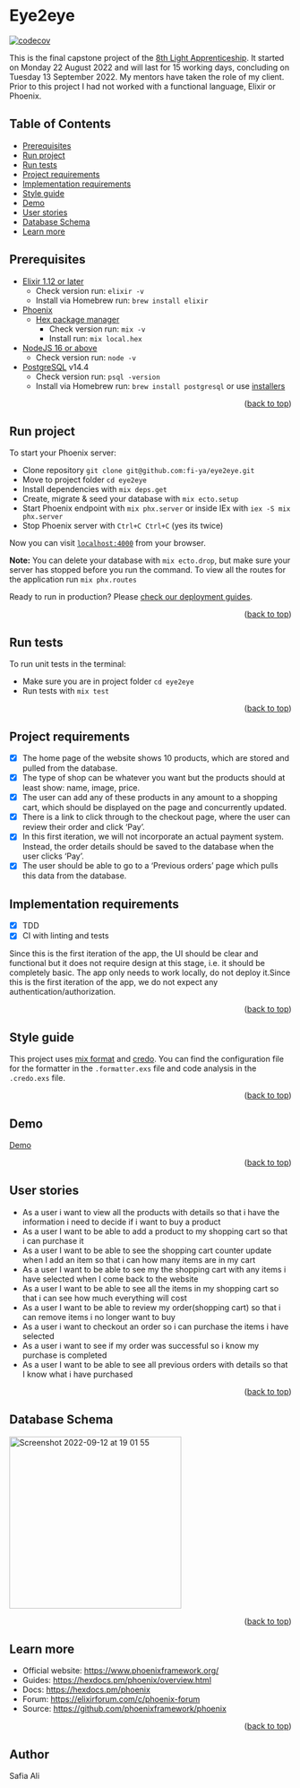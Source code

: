 # Eye2eye

[![codecov](https://codecov.io/gh/fi-ya/eye2eye/branch/main/graph/badge.svg?token=1xLXQvDxNA)](https://codecov.io/gh/fi-ya/eye2eye)

This is the final capstone project of the [8th Light Apprenticeship](https://8thlight.com/blog/tags/apprenticeship.html). It started on Monday 22 August 2022 and will last for 15 working days, concluding on Tuesday 13 September 2022. My mentors have taken the role of my client. Prior to this project I had not worked with a functional language, Elixir or Phoenix. 

## Table of Contents 
  - [Prerequisites](#prerequisites)
  - [Run project](#run-project)
  - [Run tests](#run-tests)
  - [Project requirements](#project-requirements)
  - [Implementation requirements](#implementation-requirements)
  - [Style guide](#style-guide)
  - [Demo](#demo)
  - [User stories](#user-stories)
  - [Database Schema](#database-schema)
  - [Learn more](#learn-more)

## Prerequisites
- [Elixir 1.12 or later](https://elixir-lang.org/install.html) 
  - Check version run: `elixir -v`
  - Install via Homebrew run: `brew install elixir`
- [Phoenix](https://hexdocs.pm/phoenix/installation.html) 
  - [Hex package manager](https://hexdocs.pm/phoenix/installation.html#elixir-1-12-or-later)
    - Check version run: `mix -v`
    - Install run: `mix local.hex`
- [NodeJS 16 or above](https://github.com/nvm-sh/nvm#installing-and-updating)
  - Check version run: `node -v`
- [PostgreSQL](https://www.postgresql.org/docs/) v14.4
  - Check version run: `psql -version`
  - Install via Homebrew run: `brew install postgresql` or use [installers](https://www.postgresql.org/download/)

<p align="right">(<a href="#top">back to top</a>)</p>

## Run project

To start your Phoenix server:

  * Clone repository `git clone git@github.com:fi-ya/eye2eye.git`
  * Move to project folder `cd eye2eye`
  * Install dependencies with `mix deps.get`
  * Create, migrate & seed your database with `mix ecto.setup`
  * Start Phoenix endpoint with `mix phx.server` or inside IEx with `iex -S mix phx.server`
  * Stop Phoenix server with `Ctrl+C Ctrl+C` (yes its twice)

Now you can visit [`localhost:4000`](http://localhost:4000) from your browser.

**Note:** You can delete your database with `mix ecto.drop`, but make sure your server has stopped before you run the command. To view all the routes for the application run `mix phx.routes`

Ready to run in production? Please [check our deployment guides](https://hexdocs.pm/phoenix/deployment.html).

<p align="right">(<a href="#top">back to top</a>)</p>

## Run tests

To run unit tests in the terminal:

* Make sure you are in project folder `cd eye2eye`
* Run tests with `mix test`

<p align="right">(<a href="#top">back to top</a>)</p>

## Project requirements
- [x]  The home page of the website shows 10 products, which are stored and pulled from the database.
- [x] The type of shop can be whatever you want but the products should at least show: name, image, price.
- [x] The user can add any of these products in any amount to a shopping cart, which should be displayed on the page and concurrently updated.
- [x] There is a link to click through to the checkout page, where the user can review their order and click ‘Pay’.
- [x] In this first iteration, we will not incorporate an actual payment system. Instead, the order details should be saved to the database when the user clicks ‘Pay’.
- [x] The user should be able to go to a ‘Previous orders’ page which pulls this data from the database.

## Implementation requirements
- [x] TDD
- [x] CI with linting and tests

Since this is the first iteration of the app, the UI should be clear and functional but it does not require design at this stage, i.e. it should be completely basic. The app only needs to work locally, do not deploy it.Since this is the first iteration of the app, we do not expect any authentication/authorization.

<p align="right">(<a href="#top">back to top</a>)</p>

## Style guide
This project uses [mix format](https://hexdocs.pm/mix/master/Mix.Tasks.Format.html) and  [credo](https://github.com/rrrene/credo). You can find the configuration file for the formatter in the `.formatter.exs` file and code analysis in the `.credo.exs` file.

<p align="right">(<a href="#top">back to top</a>)</p>

## Demo
[Demo](https://user-images.githubusercontent.com/69358550/189679486-82071ee5-8f72-4327-be5e-412821879ebc.mov)

<p align="right">(<a href="#top">back to top</a>)</p>

## User stories
- As a user i want to view all the products with details so that i have the information i need to decide if i want to buy a product
- As a user I want to be able to add a product to my shopping cart so that i can purchase it
- As a user I want to be able to see the shopping cart counter update when I add an item so that i can how many items are in my cart
- As a user I want to be able to see my the shopping cart with any items i have selected when I come back to the website
- As a user I want to be able to see all the items in my shopping cart so that i can see how much everything will cost
- As a user I want to be able to review my order(shopping cart) so that i can remove items i no longer want to buy
- As a user i want to checkout an order so i can purchase the items i have selected
- As a user i want to see if my order was successful so i know my purchase is completed
- As a user I want to be able to see all previous orders with details so that I know what i have purchased

<p align="right">(<a href="#top">back to top</a>)</p>

## Database Schema
<img width="307" alt="Screenshot 2022-09-12 at 19 01 55" src="https://user-images.githubusercontent.com/69358550/189735934-d8a542ed-3ebf-454b-bd4d-acfeb69aab3c.png">

<p align="right">(<a href="#top">back to top</a>)</p>

## Learn more
  * Official website: https://www.phoenixframework.org/
  * Guides: https://hexdocs.pm/phoenix/overview.html
  * Docs: https://hexdocs.pm/phoenix
  * Forum: https://elixirforum.com/c/phoenix-forum
  * Source: https://github.com/phoenixframework/phoenix

<p align="right">(<a href="#top">back to top</a>)</p>

## Author

Safia Ali 

